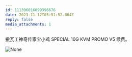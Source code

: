 ```yaml
---
id: 111396016099396676
date: 2023-11-12T05:51:52.064Z
reply: false
media_attachments: 1
---
```


搬瓦工神奇传家宝小鸡 SPECIAL 10G KVM PROMO V5 续费。

![None](https://files.e5n.cc/media_attachments/files/111/396/015/383/079/240/original/a3c0bfe02f1ae3e0.png)
